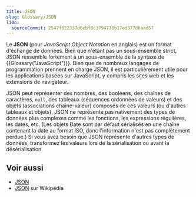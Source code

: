 ```yaml
---
title: JSON
slug: Glossary/JSON
l10n:
  sourceCommit: 2547f622337d6cbf8c3794776b17ed377d6aad57
---
```


Le **JSON** (pour <i lang="en">JavaScript Object Notation</i> en anglais) est un format d'échange de données. Bien que n'étant pas un sous-ensemble strict, JSON ressemble fortement à un sous-ensemble de la syntaxe de {{Glossary("JavaScript")}}. Bien que de nombreux langages de programmation prennent en charge JSON, il est particulièrement utile pour les applications basées sur JavaScript, y compris les sites web et les extensions de navigateur.

JSON peut représenter des nombres, des booléens, des chaînes de caractères, `null`, des tableaux (séquences ordonnées de valeurs) et des objets (associations chaîne-valeur) composés de ces valeurs (ou d'autres tableaux et objets). JSON ne représente pas nativement des types de données plus complexes comme les fonctions, les expressions régulières, les dates, etc. (Les objets Date sont par défaut sérialisés en une chaîne contenant la date au format ISO, donc l'information n'est pas complètement perdue.) Si vous avez besoin que JSON représente d'autres types de données, transformez les valeurs lors de la sérialisation ou avant la désérialisation.

## Voir aussi

- [JSON](/fr/docs/Web/JavaScript/Reference/Global_Objects/JSON)
- [JSON](https://fr.wikipedia.org/wiki/JSON) sur Wikipédia
